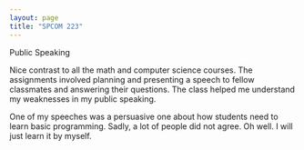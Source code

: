 ```yaml
---
layout: page
title: "SPCOM 223"
---
```


Public Speaking


Nice contrast to all the math and computer science courses. The assignments involved planning and presenting a speech to fellow classmates and answering their questions. The class helped me understand my weaknesses in my public speaking.

One of my speeches was a persuasive one about how students need to learn basic programming. Sadly, a lot of people did not agree. Oh well. I will just learn it by myself.
